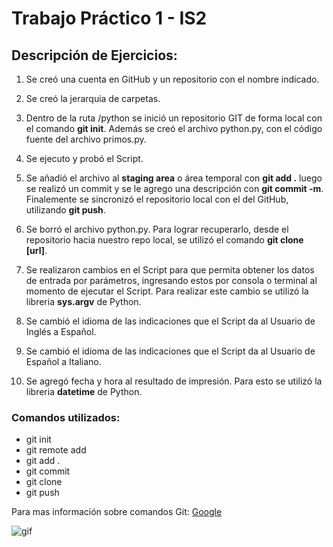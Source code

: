 # Trabajo Práctico 1 - IS2
## Descripción de Ejercicios:

1. Se creó una cuenta en GitHub y un repositorio con el nombre indicado.

2. Se creó la jerarquia de carpetas.

3. Dentro de la ruta /python se inició un repositorio GIT de forma local con el comando **git init**. Además se creó el
archivo python.py, con el código fuente del archivo primos.py.

4. Se ejecuto y probó el Script.

5. Se añadió el archivo al **staging area** o área temporal con **git add .** luego se realizó un commit y se le agrego una descripción con **git commit -m**. Finalemente se sincronizó el repositorio local con el del GitHub, utilizando **git push**.

6. Se borró el archivo python.py. Para lograr recuperarlo, desde el repositorio hacia nuestro repo local, se utilizó el comando **git clone [url]**.

7. Se realizaron cambios en el Script para que permita obtener los datos de entrada por parámetros, ingresando estos por consola o terminal al momento de ejecutar el Script. Para realizar este cambio se utilizó la libreria **sys.argv** de Python.

8. Se cambió el idioma de las indicaciones que el Script da al Usuario de Inglés a Español.

9. Se cambió el idioma de las indicaciones que el Script da al Usuario de Español a Italiano.

10. Se agregó fecha y hora al resultado de impresión. Para esto se utilizó la libreria **datetime** de Python.

### Comandos utilizados:

* git init
* git remote add
* git add .
* git commit
* git clone
* git push

Para mas información sobre comandos Git: [Google](https://www.google.com/)

![gif](https://acegif.com/wp-content/gif/grc2vs-26.gif)


